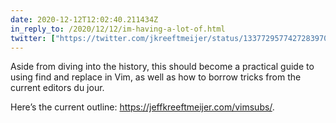 ```yaml
---
date: 2020-12-12T12:02:40.211434Z
in_reply_to: /2020/12/12/im-having-a-lot-of.html
twitter: ["https://twitter.com/jkreeftmeijer/status/1337729577427283970"]
---
```

Aside from diving into the history, this should become a practical guide to using find and replace in Vim, as well as how to borrow tricks from the current editors du jour. 

Here’s the current outline: https://jeffkreeftmeijer.com/vimsubs/.
